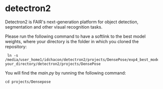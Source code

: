 # detectron2
Detectron2 is FAIR's next-generation platform for object detection, segmentation and other visual recognition tasks. 

Please run the following command to have a softlink to the best model weights, where your directory is the folder in which you cloned the repository:

```
 ln -s /media/user_home1/idchacon/detectron2/projects/DensePose/exp4_best_model your_directory/detectron2/projects/DensePose
```
You will find the *main.py* by running the following command:

```
cd projects/Densepose
```

